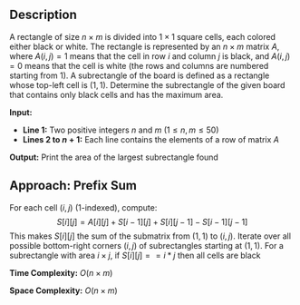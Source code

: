 ## Description
A rectangle of size $n \times m$ is divided into $1 \times 1$ square cells, each colored either black or white. The rectangle is represented by an $n \times m$ matrix $A$, where $A(i,j)=1$ means that the cell in row $i$ and column $j$ is black, and $A(i,j)=0$ means that the cell is white (the rows and columns are numbered starting from $1$). A subrectangle of the board is defined as a rectangle whose top-left cell is $(1, 1)$. Determine the subrectangle of the given board that contains only black cells and has the maximum area.

**Input:**
- **Line $1$:** Two positive integers $n$ and $m$ $(1 \leq n,m \leq 50)$
- **Lines $2$ to $n+1$:** Each line contains the elements of a row of matrix $A$

**Output:** Print the area of the largest subrectangle found

## Approach: Prefix Sum
For each cell $(i, j)$ ($1$-indexed), compute:
$$S[i][j] = A[i][j] + S[i-1][j] + S[i][j-1] - S[i-1][j-1]$$
This makes $S[i][j]$ the sum of the submatrix from $(1, 1)$ to $(i, j)$. Iterate over all possible bottom-right corners $(i, j)$ of subrectangles starting at $(1,1)$. For a subrectangle with area $i \times j$, if $S[i][j] == i * j$ then all cells are black

**Time Complexity:** $O(n \times m)$

**Space Complexity:** $O(n \times m)$
